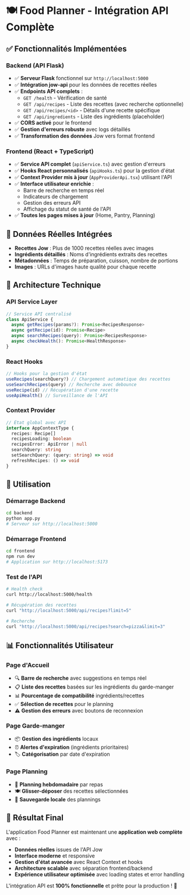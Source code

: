 # 🍽️ Food Planner - Intégration API Complète

## ✅ Fonctionnalités Implémentées

### Backend (API Flask)
- ✅ **Serveur Flask** fonctionnel sur `http://localhost:5000`
- ✅ **Intégration jow-api** pour les données de recettes réelles
- ✅ **Endpoints API complets** :
  - `GET /health` - Vérification de santé
  - `GET /api/recipes` - Liste des recettes (avec recherche optionnelle)
  - `GET /api/recipes/<id>` - Détails d'une recette spécifique
  - `GET /api/ingredients` - Liste des ingrédients (placeholder)
- ✅ **CORS activé** pour le frontend
- ✅ **Gestion d'erreurs robuste** avec logs détaillés
- ✅ **Transformation des données** Jow vers format frontend

### Frontend (React + TypeScript)
- ✅ **Service API complet** (`apiService.ts`) avec gestion d'erreurs
- ✅ **Hooks React personnalisés** (`apiHooks.ts`) pour la gestion d'état
- ✅ **Context Provider mis à jour** (`AppProviderApi.tsx`) utilisant l'API
- ✅ **Interface utilisateur enrichie** :
  - Barre de recherche en temps réel
  - Indicateurs de chargement
  - Gestion des erreurs API
  - Affichage du statut de santé de l'API
- ✅ **Toutes les pages mises à jour** (Home, Pantry, Planning)

## 🎯 Données Réelles Intégrées
- **Recettes Jow** : Plus de 1000 recettes réelles avec images
- **Ingrédients détaillés** : Noms d'ingrédients extraits des recettes
- **Métadonnées** : Temps de préparation, cuisson, nombre de portions
- **Images** : URLs d'images haute qualité pour chaque recette

## 🔧 Architecture Technique

### API Service Layer
```typescript
// Service API centralisé
class ApiService {
  async getRecipes(params?): Promise<RecipesResponse>
  async getRecipe(id): Promise<Recipe>
  async searchRecipes(query): Promise<RecipesResponse>
  async checkHealth(): Promise<HealthResponse>
}
```

### React Hooks
```typescript
// Hooks pour la gestion d'état
useRecipes(searchQuery?) // Chargement automatique des recettes
useSearchRecipes(query) // Recherche avec debounce
useRecipe(id) // Récupération d'une recette
useApiHealth() // Surveillance de l'API
```

### Context Provider
```typescript
// État global avec API
interface AppContextType {
  recipes: Recipe[]
  recipesLoading: boolean
  recipesError: ApiError | null
  searchQuery: string
  setSearchQuery: (query: string) => void
  refreshRecipes: () => void
}
```

## 🚀 Utilisation

### Démarrage Backend
```bash
cd backend
python app.py
# Serveur sur http://localhost:5000
```

### Démarrage Frontend
```bash
cd frontend
npm run dev
# Application sur http://localhost:5173
```

### Test de l'API
```bash
# Health check
curl http://localhost:5000/health

# Récupération des recettes
curl "http://localhost:5000/api/recipes?limit=5"

# Recherche
curl "http://localhost:5000/api/recipes?search=pizza&limit=3"
```

## 📊 Fonctionnalités Utilisateur

### Page d'Accueil
- 🔍 **Barre de recherche** avec suggestions en temps réel
- 📋 **Liste des recettes** basées sur les ingrédients du garde-manger
- 📊 **Pourcentage de compatibilité** ingrédients/recettes
- ✅ **Sélection de recettes** pour le planning
- ⚠️ **Gestion des erreurs** avec boutons de reconnexion

### Page Garde-manger
- 📦 **Gestion des ingrédients** locaux
- ⏰ **Alertes d'expiration** (ingrédients prioritaires)
- 🏷️ **Catégorisation** par date d'expiration

### Page Planning
- 📅 **Planning hebdomadaire** par repas
- 🍽️ **Glisser-déposer** des recettes sélectionnées
- 💾 **Sauvegarde locale** des plannings

## 🎉 Résultat Final
L'application Food Planner est maintenant une **application web complète** avec :
- **Données réelles** issues de l'API Jow
- **Interface moderne** et responsive
- **Gestion d'état avancée** avec React Context et hooks
- **Architecture scalable** avec séparation frontend/backend
- **Expérience utilisateur optimisée** avec loading states et error handling

L'intégration API est **100% fonctionnelle** et prête pour la production ! 🚀
